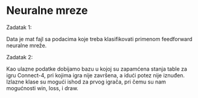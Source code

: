 # Neuralne mreze

Zadatak 1:

Data je mat fajl sa podacima koje treba klasifikovati primenom feedforward neuralne mreže. 

Zadatak 2:

Kao ulazne podatke dobijamo bazu u kojoj su zapamćena stanja table za igru Connect-4, pri kojima igra nije završena, a idući potez nije iznuđen. Izlazne klase su mogući ishod za prvog igrača, pri čemu su nam mogućnosti win, loss, i draw.

